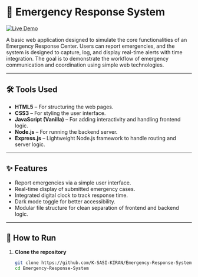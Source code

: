 # 🚨 Emergency Response System

[![Live Demo](https://img.shields.io/badge/Live-Demo-blue?style=for-the-badge)](https://K-SASI-KIRAN.github.io/Emergency-Response-System/)

A basic web application designed to simulate the core functionalities of an Emergency Response Center. Users can report emergencies, and the system is designed to capture, log, and display real-time alerts with time integration. The goal is to demonstrate the workflow of emergency communication and coordination using simple web technologies.

---

## 🛠️ Tools Used

- **HTML5** – For structuring the web pages.
- **CSS3** – For styling the user interface.
- **JavaScript (Vanilla)** – For adding interactivity and handling frontend logic.
- **Node.js** – For running the backend server.
- **Express.js** – Lightweight Node.js framework to handle routing and server logic.

---

## ✨ Features

- Report emergencies via a simple user interface.
- Real-time display of submitted emergency cases.
- Integrated digital clock to track response time.
- Dark mode toggle for better accessibility.
- Modular file structure for clean separation of frontend and backend logic.

---

## 🚀 How to Run

1. **Clone the repository**
   ```bash
   git clone https://github.com/K-SASI-KIRAN/Emergency-Response-System.git
   cd Emergency-Response-System
